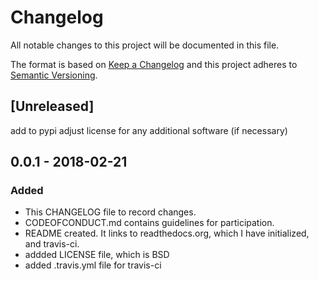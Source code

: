 # Changelog
All notable changes to this project will be documented in this file.

The format is based on [Keep a Changelog](http://keepachangelog.com/en/1.0.0/)
and this project adheres to [Semantic Versioning](http://semver.org/spec/v2.0.0.html).

## [Unreleased]
add to pypi
adjust license for any additional software (if necessary) 

## 0.0.1 - 2018-02-21
### Added
- This CHANGELOG file to record changes.
- CODEOFCONDUCT.md contains guidelines for participation.
- README created. It links to readthedocs.org, which I have initialized, 
  and travis-ci.
- addded LICENSE file, which is BSD
- added .travis.yml file for travis-ci
